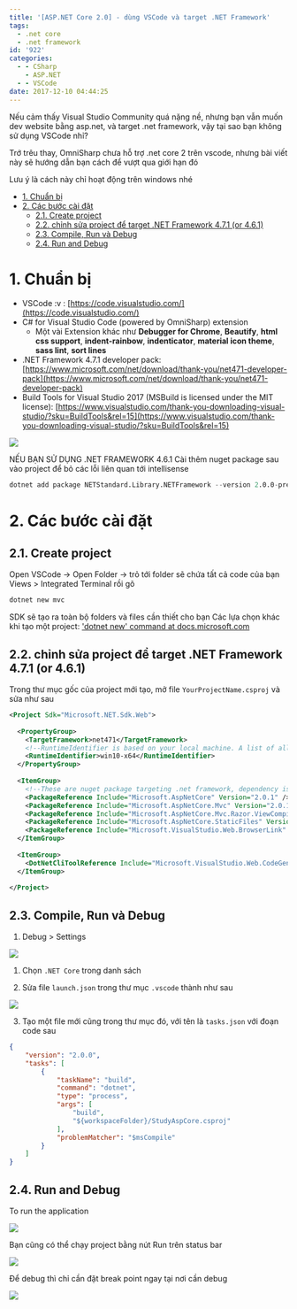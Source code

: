 ```yaml
---
title: '[ASP.NET Core 2.0] - dùng VSCode và target .NET Framework'
tags:
  - .net core
  - .net framework
id: '922'
categories:
  - - CSharp
    - ASP.NET
  - - VSCode
date: 2017-12-10 04:44:25
---
```


Nếu cảm thấy Visual Studio Community quá nặng nề, nhưng bạn vẫn muốn dev website bằng asp.net, và target .net framework, vậy tại sao bạn không sử dụng VSCode nhỉ?

Trớ trêu thay, OmniSharp chưa hỗ trợ .net core 2 trên vscode, nhưng bài viết này sẽ hướng dẫn bạn cách để vượt qua giới hạn đó

Lưu ý là cách này chỉ hoạt động trên windows nhé
<!-- more -->
*   [1. Chuẩn bị](#1-chuẩn-bị)
*   [2. Các bước cài đặt](#2-các-bước-cài-đặt)
    *   [2.1. Create project](#21-create-project)
    *   [2.2. chỉnh sửa project để target .NET Framework 4.7.1 (or 4.6.1)](#22-chỉnh-sửa-project-để-target-net-framework-471-or-461)
    *   [2.3. Compile, Run và Debug](#23-compile-run-và-debug)
    *   [2.4. Run and Debug](#24-run-and-debug)

# 1. Chuẩn bị

*   VSCode :v : [https://code.visualstudio.com/](https://code.visualstudio.com/)
*   C# for Visual Studio Code (powered by OmniSharp) extension
    *   Một vài Extension khác như **Debugger for Chrome**, **Beautify**, **html css support**, **indent-rainbow**, **indenticator**, **material icon theme**, **sass lint**, **sort lines**
*   .NET Framework 4.7.1 developer pack: [https://www.microsoft.com/net/download/thank-you/net471-developer-pack](https://www.microsoft.com/net/download/thank-you/net471-developer-pack)
*   Build Tools for Visual Studio 2017 (MSBuild is licensed under the MIT license): [https://www.visualstudio.com/thank-you-downloading-visual-studio/?sku=BuildTools&rel=15](https://www.visualstudio.com/thank-you-downloading-visual-studio/?sku=BuildTools&rel=15)

>

![](https://farm5.staticflickr.com/4531/24089620797_59f8abe75b_o.png)

NẾU BẠN SỬ DỤNG .NET FRAMEWORK 4.6.1 Cài thêm nuget package sau vào project để bỏ các lỗi liên quan tới intellisense

```s
dotnet add package NETStandard.Library.NETFramework --version 2.0.0-preview2-25405-01
```

# 2. Các bước cài đặt

## 2.1. Create project

Open VSCode -> Open Folder -> trỏ tới folder sẽ chứa tất cả code của bạn Views > Integrated Terminal rồi gõ 

```s
dotnet new mvc
```

SDK sẽ tạo ra toàn bộ folders và files cần thiết cho bạn Các lựa chọn khác khi tạo một project: ['dotnet new' command at docs.microsoft.com](https://docs.microsoft.com/en-us/dotnet/core/tools/dotnet-new?tabs=netcore2x)

## 2.2. chỉnh sửa project để target .NET Framework 4.7.1 (or 4.6.1)

Trong thư mục gốc của project mới tạo, mở file `YourProjectName.csproj` và sửa như sau

```xml
<Project Sdk="Microsoft.NET.Sdk.Web">
 
  <PropertyGroup>
    <TargetFramework>net471</TargetFramework>
    <!--RuntimeIdentifier is based on your local machine. A list of all available values here-->
    <RuntimeIdentifier>win10-x64</RuntimeIdentifier>
  </PropertyGroup>
 
  <ItemGroup>
    <!--These are nuget package targeting .net framework, dependency is .NET Standard 2.0, which is supported by .net framework 4.7.1-->
    <PackageReference Include="Microsoft.AspNetCore" Version="2.0.1" />
    <PackageReference Include="Microsoft.AspNetCore.Mvc" Version="2.0.1" />
    <PackageReference Include="Microsoft.AspNetCore.Mvc.Razor.ViewCompilation" Version="2.0.1" PrivateAssets="All" />
    <PackageReference Include="Microsoft.AspNetCore.StaticFiles" Version="2.0.1" />
    <PackageReference Include="Microsoft.VisualStudio.Web.BrowserLink" Version="2.0.1" />
  </ItemGroup>
 
  <ItemGroup>
    <DotNetCliToolReference Include="Microsoft.VisualStudio.Web.CodeGeneration.Tools" Version="2.0.1" />
  </ItemGroup>
 
</Project>
```

## 2.3. Compile, Run và Debug

1.  Debug > Settings

![](https://farm5.staticflickr.com/4563/38068269685_37649c8f9e_o.png)

1. Chọn `.NET Core` trong danh sách
    
2. Sửa file `launch.json` trong thư mục `.vscode` thành như sau

![](https://farm5.staticflickr.com/4683/27177480069_ee651b8559_o.png)

3.  Tạo một file mới cũng trong thư mục đó, với tên là `tasks.json` với đoạn code sau

```json
{
    "version": "2.0.0",
    "tasks": [
        {
            "taskName": "build",
            "command": "dotnet",
            "type": "process",
            "args": [
                "build",
                "${workspaceFolder}/StudyAspCore.csproj"
            ],
            "problemMatcher": "$msCompile"
        }
    ]
}
```

## 2.4. Run and Debug

To run the application

![](https://farm5.staticflickr.com/4583/38918103882_b12ebfb671_o.png)

Bạn cũng có thể chạy project bằng nút Run trên status bar

![](https://farm5.staticflickr.com/4594/38068348135_e554c5e5ca_o.png)

Để debug thì chỉ cần đặt break point ngay tại nơi cần debug

![](https://farm5.staticflickr.com/4599/38238463834_bf8bc671b6_o.png)
